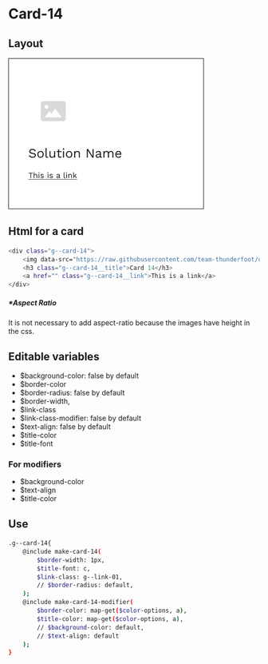 # Card-14

## Layout

![alt text][card-14]

[card-14]: /src/img/global-components/card/card-14.png

## Html for a card

```sh
<div class="g--card-14">
    <img data-src="https://raw.githubusercontent.com/team-thunderfoot/ui/main/src/img/global-components/card/card-img-placeholder.png" src="/src/img/global-components/placeholder.jpg" alt="alt text" class="g--card-14__media g--lazy-01">
    <h3 class="g--card-14__title">Card 14</h3>
    <a href="" class="g--card-14__link">This is a link</a>
</div>
```

##### \*Aspect Ratio

It is not necessary to add aspect-ratio because the images have height in the css.

## Editable variables

- $background-color: false by default
- $border-color
- $border-radius: false by default
- $border-width,
- $link-class
- $link-class-modifier: false by default
- $text-align: false by default
- $title-color
- $title-font

### For modifiers

- $background-color
- $text-align
- $title-color

## Use

```sh
.g--card-14{
    @include make-card-14(
        $border-width: 1px,
        $title-font: c,
        $link-class: g--link-01,
        // $border-radius: default,
    );
    @include make-card-14-modifier(
        $border-color: map-get($color-options, a),
        $title-color: map-get($color-options, a),
        // $background-color: default,
        // $text-align: default
    );
}
```
